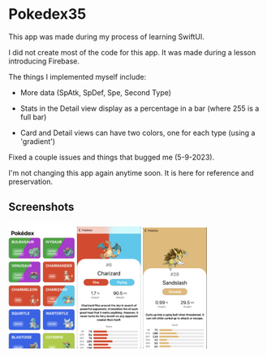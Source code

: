 # Pokedex35

This app was made during my process of learning SwiftUI.

I did not create most of the code for this app. It was made during a lesson introducing Firebase.

  The things I implemented myself include:
  
  - More data (SpAtk, SpDef, Spe, Second Type)
  
  - Stats in the Detail view display as a percentage in a bar (where 255 is a full bar)
  
  - Card and Detail views can have two colors, one for each type (using a 'gradient')

Fixed a couple issues and things that bugged me (5-9-2023).

I'm not changing this app again anytime soon.
 It is here for reference and preservation.

Screenshots
--

<img src="/Screenshots/pokedex.png" width="26%" height="26%">  <img src="/Screenshots/detail6.png" width="25%" height="25%">  <img src="/Screenshots/detail28.png" width="25%" height="25%">
